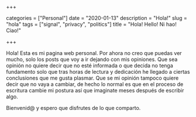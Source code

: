 +++ 

categories = ["Personal"]
date = "2020-01-13"
description = "Hola!"
slug = "hola"
tags = ["signal", "privacy", "politics"]
title = "Hola! Hello! Ni hao! Ciao!"

+++


Hola! Esta es mi pagina web personal. Por ahora no creo que puedas ver mucho, solo los posts que voy a ir dejando con mis opiniones. Que sea opinión no quiere decir que no esté informada o que decida no tenga fundamento solo que tras horas de lectura y dedicación he llegado a ciertas conclusiones que me gusta plasmar. Que se mi opinión tampoco quiere decir que no vaya a cambiar, de hecho lo normal es que en el proceso de escritura cambie mi postura así que imaginate meses después de escribir algo. 

Bienvenid@ y espero que disfrutes de lo que comparto.